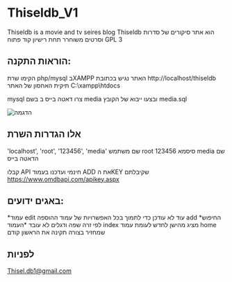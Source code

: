 # Thiseldb_V1
Thiseldb is a movie and tv seires blog
Thiseldb הוא אתר סיקורים של סדרות  וסרטים
משוחרר תחת רישיון קוד פתוח
GPL 3

## הוראות התקנה:
הקימו שרת php/mysql  בXAMPP 
האתר נגיש בכתובת
http://localhost/thiseldb
תיקית האחסון של האתר
C:\xampp\htdocs

mysql צרו דאטה בייס ב בשם media
ובצעו ייבוא של הקובץ
media.sql

![הדגמה](images\site.png)


## אלו הגדרות השרת
'localhost', 'root', '123456', 'media'
שם משתמש root
123456 סיסמא
media שם הדאטה בייס


קבלו API חינמי
ועדכנו בעמוד ADD את הKEY שקיבלתם
https://www.omdbapi.com/apikey.aspx

## באגים ידועים:
*עמוד edit עוד לא עודכן כדי לתמוך בכל האפשרויות של עמוד ההוספה add
*החיפוש לפי זרה שפה ודגלים לא עובד
*העמוד index מציג מהישן לחדש לעומת עמוד home שמחזיר בצורה תקינה את הראשון קודם

## לפניות
Thisel.db1@gmail.com
